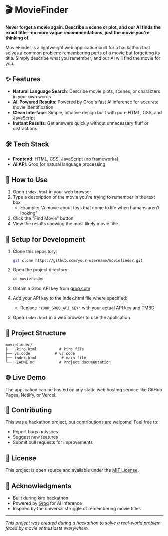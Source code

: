 # 🎬 MovieFinder

**Never forget a movie again. Describe a scene or plot, and our AI finds the exact title—no more vague recommendations, just the movie you're thinking of.**

MovieFinder is a lightweight web application built for a hackathon that solves a common problem: remembering parts of a movie but forgetting its title. Simply describe what you remember, and our AI will find the movie for you.

## ✨ Features

- **Natural Language Search**: Describe movie plots, scenes, or characters in your own words
- **AI-Powered Results**: Powered by Groq's fast AI inference for accurate movie identification
- **Clean Interface**: Simple, intuitive design built with pure HTML, CSS, and JavaScript
- **Instant Results**: Get answers quickly without unnecessary fluff or distractions

## 🛠️ Tech Stack

- **Frontend**: HTML, CSS, JavaScript (no frameworks)
- **AI API**: Groq for natural language processing


## 🚀 How to Use

1. Open `index.html` in your web browser
2. Type a description of the movie you're trying to remember in the text box
   - Example: "A movie about toys that come to life when humans aren't looking"
3. Click the "Find Movie" button
4. View the results showing the most likely movie title

## 🔧 Setup for Development

1. Clone this repository:
   ```bash
   git clone https://github.com/your-username/moviefinder.git
   ```

2. Open the project directory:
   ```bash
   cd moviefinder
   ```

3. Obtain a Groq API key from [groq.com](https://groq.com/)

4. Add your API key to the index.html file where specified:
   
   - Replace `'YOUR_GROQ_API_KEY'` with your actual API key and TMBD

5. Open `index.html` in a web browser to use the application


## 📁 Project Structure

```
moviefinder/
├── .kiro.html          # kiro file
├── vs.code           # vs code
├── index.html           # main file
└── README.md           # Project documentation
```

## 🌐 Live Demo

The application can be hosted on any static web hosting service like GitHub Pages, Netlify, or Vercel.



## 🤝 Contributing

This was a hackathon project, but contributions are welcome! Feel free to:
- Report bugs or issues
- Suggest new features
- Submit pull requests for improvements

## 📄 License

This project is open source and available under the [MIT License](LICENSE).

## 🙏 Acknowledgments

- Built during kiro hackathon
- Powered by [Groq](https://groq.com/) for AI inference
- Inspired by the universal struggle of remembering movie titles

---

*This project was created during a hackathon to solve a real-world problem faced by movie enthusiasts everywhere.*
